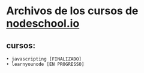 # Archivos de los cursos de [nodeschool.io](https://nodeschool.io/es/)

## cursos:
    • javascripting [FINALIZADO]
    • learnyounode [EN PROGRESSO]
